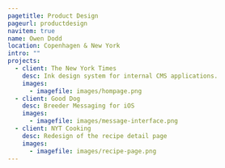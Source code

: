 ```yaml
---
pagetitle: Product Design
pageurl: productdesign
navitem: true
name: Owen Dodd
location: Copenhagen & New York
intro: ""
projects:
  - client: The New York Times
    desc: Ink design system for internal CMS applications.
    images:
      - imagefile: images/hompage.png
  - client: Good Dog
    desc: Breeder Messaging for iOS
    images:
      - imagefile: images/message-interface.png
  - client: NYT Cooking
    desc: Redesign of the recipe detail page
    images:
      - imagefile: images/recipe-page.png
---
```

